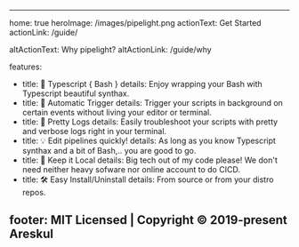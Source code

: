 ---

home: true
heroImage: /images/pipelight.png
actionText: Get Started
actionLink: /guide/

altActionText: Why pipelight?
altActionLink: /guide/why

features:

- title: 🤌 Typescript { Bash }
  details: Enjoy wrapping your Bash with Typescript beautiful synthax.
- title: 🚦 Automatic Trigger
  details: Trigger your scripts in background on certain events without living your editor or terminal.
- title: 🫦 Pretty Logs
  details: Easily troubleshoot your scripts with pretty and verbose logs right in your terminal.
- title: 💡 Edit pipelines quickly!
  details: As long as you know Typescript synthax and a bit of Bash,.. you are good to go.
- title: 🏡 Keep it Local
  details: Big tech out of my code please! We don't need neither heavy sofware nor online account to do CICD.
- title: 🛠️ Easy Install/Uninstall
  details: From source or from your distro repos.

## footer: MIT Licensed | Copyright © 2019-present Areskul
